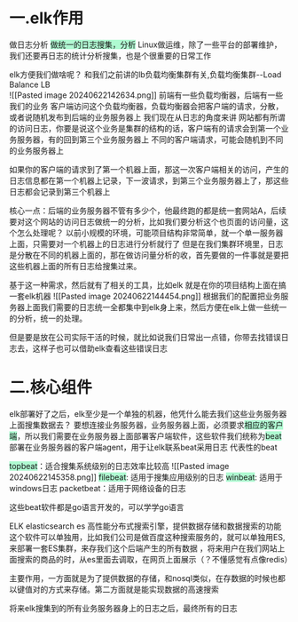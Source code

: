 # 一.elk作用
做日志分析
<span style="background:#affad1">做统一的日志搜集，分析</span>
Linux做运维，除了一些平台的部署维护，我们还要再日志的统计分析搜集，也是个很重要的日常工作

elk方便我们做啥呢？
和我们之前讲的lb负载均衡集群有关,负载均衡集群--Load Balance LB  
![[Pasted image 20240622142634.png]]
前端有一些负载均衡器，后端有一些我们的业务
客户端访问这个负载均衡器，负载均衡器会把客户端的请求，分散，或者说随机发布到后端的业务服务器上
我们现在从日志的角度来讲
网站都有所谓的访问日志，你要是说这个业务是集群的结构的话，客户端有的请求会到第一个业务服务器，有的回到第三个业务服务器上
不同的客户端请求，可能会随机到不同的业务服务器上

如果你的客户端的请求到了第一个机器上面，那这一次客户端相关的访问，产生的日志信息都在第一个机器上记录，下一波请求，到第三个业务服务器上了，那这些日志都会记录到第三个机器上

核心一点：后端的业务服务器不管有多少个，他最终跑的都是统一套网站A，后续要对这个网站的访问日志做统一的分析，比如我们要分析这个也页面的访问量，这个怎么处理呢？
以前小规模的环境，可能项目结构非常简单，就一个单一服务器上面，只需要对一个机器上的日志进行分析就行了
但是在我们集群环境里，日志是分散在不同的机器上面的，那在做访问量分析的收，首先要做的一件事就是要把这些机器上面的所有日志给搜集过来。

基于这一种需求，然后就有了相关的工具，比如elk
就是在你的项目结构上面在搞一套elk机器
![[Pasted image 20240622144454.png]]
根据我们的配置把业务服务器上面我们需要的日志统一全都集中到elk身上来，然后方便在elk上做一些统一的分析，统一的处理。

但是要是放在公司实际干活的时候，就比如说我们日常出一点错，你带去找错误日志去，这样子也可以借助elk查看这些错误日志

# 二.核心组件
elk部署好了之后，elk至少是一个单独的机器，他凭什么能去我们这些业务服务器上面搜集数据去？
要想连接业务服务器，业务服务器上面，必须要求<span style="background:#affad1">相应的客户端</span>，所以我们需要在业务服务器上面部署客户端软件，这些软件我们统称为<span style="background:#affad1">beat</span>
部署在业务服务器的客户端agent，用于让elk联系beat采用日志
代表性的beat

<span style="background:#affad1">topbeat</span>：适合搜集系统级别的日志效率比较高
![[Pasted image 20240622145358.png]]
<span style="background:#affad1">filebeat</span>:   适用于搜集应用级别的日志
<span style="background:#affad1">winbeat</span>:  适用于windows日志
packetbeat：适用于网络设备的日志

这些beat软件都是go语言开发的，可以学学go语言

ELK
elasticsearch es 
高性能分布式搜索引擎，提供数据存储和数据搜索的功能
这个软件可以单独用，比如我们公司是做百度这种搜索服务的，就可以单独用ES,来部署一套ES集群，来存我们这个后端产生的所有数据
，将来用户在我们网站上面搜索的商品的时，从es里面去调取，在网页上面展示（？不懂感觉有点像redis）

主要作用，一方面就是为了提供数据的存储，和nosql类似，在存数据的时候也都以键值对的方式来存储。第二方面就是能实现数据的高速搜索

将来elk搜集到的所有业务服务器身上的日志之后，最终所有的日志




















